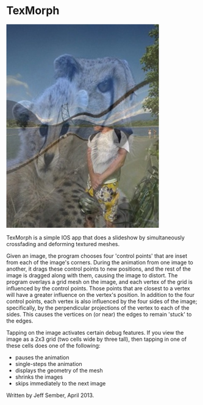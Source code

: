 TexMorph
===========

![Screen shot.](Show/screenshot.jpg)

TexMorph is a simple IOS app that does a slideshow by simultaneously crossfading and deforming textured meshes.

Given an image, the program chooses four 'control points' that are inset from each of the image's corners.
During the animation from one image to another, it drags these control points to new positions, and the rest of
the image is dragged along with them, causing the image to distort.
The program overlays a grid mesh on the image, and each vertex of the grid is influenced by the control points.
Those points that are closest to a vertex will have a greater influence on the vertex's position.
In addition to the four control points, each vertex is also influenced by the four sides of the image; specifically,
by the perpendicular projections of the vertex to each of the sides.  This causes the vertices on (or near) the edges
to remain 'stuck' to the edges.

Tapping on the image activates certain debug features.  If you view the image as a 2x3 grid (two cells wide by three tall),
then tapping in one of these cells does one of the following:

 * pauses the animation
 * single-steps the animation
 * displays the geometry of the mesh
 * shrinks the images
 * skips immediately to the next image

Written by Jeff Sember, April 2013.
